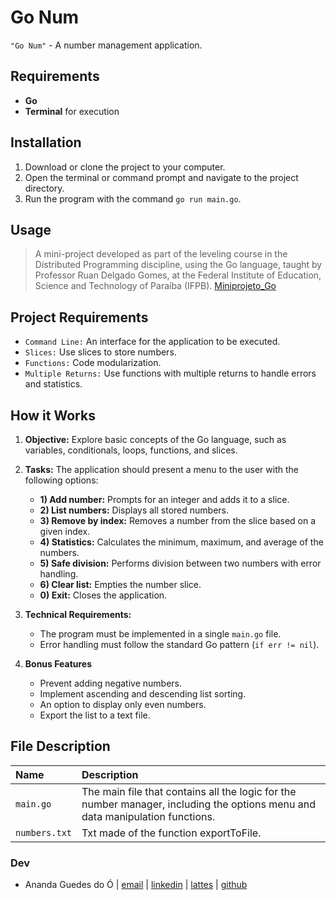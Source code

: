 # Go Num 

`"Go Num"` - A number management application.

## Requirements

  * **Go**
  * **Terminal** for execution

## Installation

1.  Download or clone the project to your computer.
2.  Open the terminal or command prompt and navigate to the project directory.
3.  Run the program with the command `go run main.go`.

## Usage

> A mini-project developed as part of the leveling course in the Distributed Programming discipline, using the Go language, taught by Professor Ruan Delgado Gomes, at the Federal Institute of Education, Science and Technology of Paraíba (IFPB). [Miniprojeto_Go](Miniprojeto_Go.pdf)

## Project Requirements

  * `Command Line:` An interface for the application to be executed.
  * `Slices:` Use slices to store numbers.
  * `Functions:` Code modularization.
  * `Multiple Returns:` Use functions with multiple returns to handle errors and statistics.

## How it Works

1.  **Objective:** Explore basic concepts of the Go language, such as variables, conditionals, loops, functions, and slices.
2.  **Tasks:** The application should present a menu to the user with the following options:
      * **1) Add number:** Prompts for an integer and adds it to a slice.
      * **2) List numbers:** Displays all stored numbers.
      * **3) Remove by index:** Removes a number from the slice based on a given index.
      * **4) Statistics:** Calculates the minimum, maximum, and average of the numbers.
      * **5) Safe division:** Performs division between two numbers with error handling.
      * **6) Clear list:** Empties the number slice.
      * **0) Exit:** Closes the application.
3.  **Technical Requirements:**
      * The program must be implemented in a single `main.go` file.
      * Error handling must follow the standard Go pattern (`if err != nil`).

4. **Bonus Features**
   * Prevent adding negative numbers.
   * Implement ascending and descending list sorting.
   * An option to display only even numbers.
   * Export the list to a text file.

## File Description

| Name          | Description                                                                                                                   |
|:--------------|:------------------------------------------------------------------------------------------------------------------------------|
| `main.go`     | The main file that contains all the logic for the number manager, including the options menu and data manipulation functions. |
| `numbers.txt` | Txt made of the function exportToFile.                                                                                        |

### Dev

  * Ananda Guedes do Ó | [email](anandaguedesdoo@gmail.com) | [linkedin](https://www.linkedin.com/in/ananda-guedes/) | [lattes](http://lattes.cnpq.br/5045459158459891) | [github](https://github.com/agu3des)